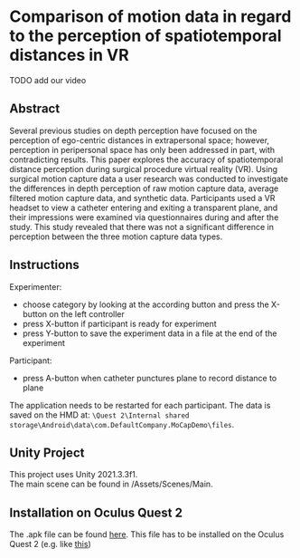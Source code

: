 # Comparison of motion data in regard to the perception of spatiotemporal distances in VR

TODO add our video
## Abstract
Several previous studies on depth perception have focused on the perception of ego-centric distances in extrapersonal space; however, perception in peripersonal space has only been addressed in part, with contradicting results. This paper explores the accuracy of spatiotemporal distance perception during surgical procedure virtual reality (VR). Using surgical motion capture data a user research was conducted to investigate the differences in depth perception of raw motion capture data, average filtered motion capture data, and synthetic data. Participants used a VR headset to view a catheter entering and exiting a transparent plane, and their impressions were examined via questionnaires during and after the study. This study revealed that there was not a significant difference in perception between the three motion capture data types.

## Instructions
Experimenter:
- choose category by looking at the according button and press the X-button on the left controller
- press X-button if participant is ready for experiment
- press Y-button to save the experiment data in a file at the end of the experiment

Participant:
- press A-button when catheter punctures plane to record distance to plane

The application needs to be restarted for each participant. 
The data is saved on the HMD at: `\Quest 2\Internal shared storage\Android\data\com.DefaultCompany.MoCapDemo\files`.


## Unity Project
This project uses Unity 2021.3.3f1. \
The main scene can be found in /Assets/Scenes/Main.

## Installation on Oculus Quest 2
The .apk file can be found [here](https://github.com/LariWa/MoCap-Visualization/releases/tag/final). This file has to be installed on the Oculus Quest 2 (e.g. like [this](https://headjack.io/knowledge-base/how-to-easily-sideload-a-vr-app-to-oculus-quest-2/))
